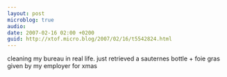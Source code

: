 ```yaml
---
layout: post
microblog: true
audio: 
date: 2007-02-16 02:00 +0200
guid: http://xtof.micro.blog/2007/02/16/t5542824.html
---
```

cleaning my bureau in real life. just retrieved a sauternes bottle + foie gras given by my employer for xmas
